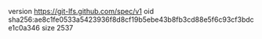 version https://git-lfs.github.com/spec/v1
oid sha256:ae8c1fe0533a5423936f8d8cf19b5ebe43b8fb3cd88e5f6c93cf3bdce1c0a346
size 2537
